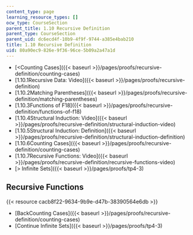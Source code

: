 ```yaml
---
content_type: page
learning_resource_types: []
ocw_type: CourseSection
parent_title: 1.10 Recursive Definition
parent_type: CourseSection
parent_uid: dc6ecd4f-10b9-4f9f-9744-a385e4bab210
title: 1.10 Recursive Definition
uid: 80a90ec9-826e-9f36-96ce-5b09a2a47a1d
---
```


*   [\<Counting Cases]({{< baseurl >}}/pages/proofs/recursive-definition/counting-cases)
*   [1.10.1Recursive Data: Video]({{< baseurl >}}/pages/proofs/recursive-definition)
*   [1.10.2Matching Parentheses]({{< baseurl >}}/pages/proofs/recursive-definition/matching-parentheses)
*   [1.10.3Functions of F18]({{< baseurl >}}/pages/proofs/recursive-definition/functions-of-f18)
*   [1.10.4Structural Induction: Video]({{< baseurl >}}/pages/proofs/recursive-definition/structural-induction-video)
*   [1.10.5Structural Induction: Definition]({{< baseurl >}}/pages/proofs/recursive-definition/structural-induction-definition)
*   [1.10.6Counting Cases]({{< baseurl >}}/pages/proofs/recursive-definition/counting-cases)
*   [1.10.7Recursive Functions: Video]({{< baseurl >}}/pages/proofs/recursive-definition/recursive-functions-video)
*   [\> Infinite Sets]({{< baseurl >}}/pages/proofs/tp4-3)

Recursive Functions
-------------------

{{< resource cacb8f22-9634-9b9e-d47b-38390564e6db >}}

*   [BackCounting Cases]({{< baseurl >}}/pages/proofs/recursive-definition/counting-cases)
*   [Continue Infinite Sets]({{< baseurl >}}/pages/proofs/tp4-3)